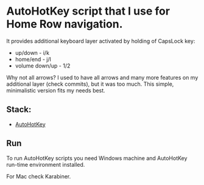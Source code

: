 # AutoHotKey script that I use for Home Row navigation.

It provides additional keyboard layer activated by holding of CapsLock key:  
* up/down - i/k   
* home/end - j/l    
* volume down/up - 1/2  

Why not all arrows? I used to have all arrows and many more features on my additional layer (check commits), but it was too much. 
This simple, minimalistic version fits my needs best. 

## Stack: 
* [AutoHotKey](https://www.autohotkey.com/)

## Run
To run AutoHotKey scripts you need Windows machine and AutoHotKey run-time environment installed.

For Mac check Karabiner.
